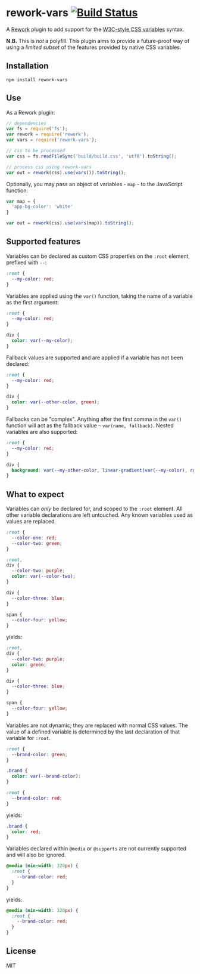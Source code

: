 # rework-vars [![Build Status](https://travis-ci.org/reworkcss/rework-vars.png)](https://travis-ci.org/reworkcss/rework-vars)

A [Rework](https://github.com/reworkcss/rework) plugin to add support for the
[W3C-style CSS variables](http://www.w3.org/TR/css-variables/) syntax.

**N.B.** This is _not_ a polyfill. This plugin aims to provide a future-proof
way of using a _limited subset_ of the features provided by native CSS variables.

## Installation

```
npm install rework-vars
```

## Use

As a Rework plugin:

```js
// dependencies
var fs = require('fs');
var rework = require('rework');
var vars = require('rework-vars');

// css to be processed
var css = fs.readFileSync('build/build.css', 'utf8').toString();

// process css using rework-vars
var out = rework(css).use(vars()).toString();
```

Optionally, you may pass an object of variables - `map` - to the JavaScript
function.

```js
var map = {
  'app-bg-color': 'white'
}

var out = rework(css).use(vars(map)).toString();
```

## Supported features

Variables can be declared as custom CSS properties on the `:root` element,
prefixed with `--`:

```css
:root {
  --my-color: red;
}
```

Variables are applied using the `var()` function, taking the name of a variable
as the first argument:

```css
:root {
  --my-color: red;
}

div {
  color: var(--my-color);
}
```

Fallback values are supported and are applied if a variable has not been
declared:

```css
:root {
  --my-color: red;
}

div {
  color: var(--other-color, green);
}
```

Fallbacks can be "complex". Anything after the first comma in the `var()`
function will act as the fallback value – `var(name, fallback)`. Nested
variables are also supported:

```css
:root {
  --my-color: red;
}

div {
  background: var(--my-other-color, linear-gradient(var(--my-color), rgba(255,0,0,0.5)));
}
```

## What to expect

Variables can _only_ be declared for, and scoped to the `:root` element. All
other variable declarations are left untouched. Any known variables used as
values are replaced.

```css
:root {
  --color-one: red;
  --color-two: green;
}

:root,
div {
  --color-two: purple;
  color: var(--color-two);
}

div {
  --color-three: blue;
}

span {
  --color-four: yellow;
}
```

yields:

```css
:root,
div {
  --color-two: purple;
  color: green;
}

div {
  --color-three: blue;
}

span {
  --color-four: yellow;
}
```

Variables are not dynamic; they are replaced with normal CSS values. The value
of a defined variable is determined by the last declaration of that variable
for `:root`.

```css
:root {
  --brand-color: green;
}

.brand {
  color: var(--brand-color);
}

:root {
  --brand-color: red;
}
```

yields:

```css
.brand {
  color: red;
}
```

Variables declared within `@media` or `@supports` are not currently supported
and will also be ignored.

```css
@media (min-width: 320px) {
  :root {
    --brand-color: red;
  }
}
```

yields:

```css
@media (min-width: 320px) {
  :root {
    --brand-color: red;
  }
}
```

## License

MIT
